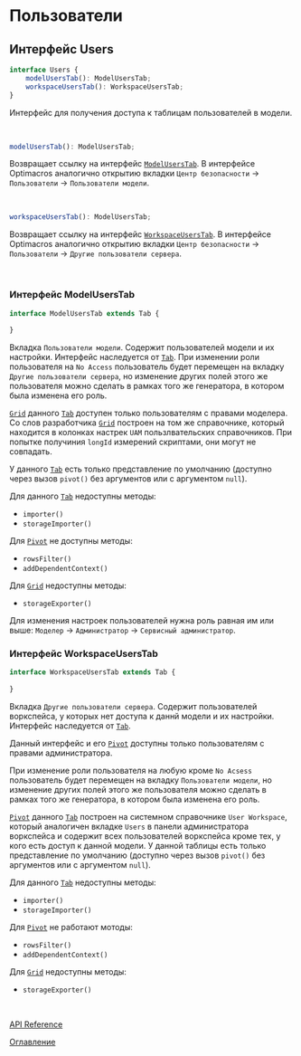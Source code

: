 # Пользователи

## Интерфейс Users<a name="users"></a>
```ts
interface Users {
	modelUsersTab(): ModelUsersTab;
	workspaceUsersTab(): WorkspaceUsersTab;
}
```
Интерфейс для получения доступа к таблицам пользователей в модели.

&nbsp;

```js
modelUsersTab(): ModelUsersTab;
```
Возвращает ссылку на интерфейс [`ModelUsersTab`](#model-users-tab). В интерфейсе Optimacros аналогично открытию вкладки `Центр безопасности` -> `Пользователи` -> `Пользователи модели`.

&nbsp;

```js
workspaceUsersTab(): ModelUsersTab;
```
Возвращает ссылку на интерфейс [`WorkspaceUsersTab`](#workspace-users-tab). В интерфейсе Optimacros аналогично открытию вкладки `Центр безопасности` -> `Пользователи` -> `Другие пользователи сервера`.

&nbsp;

### Интерфейс ModelUsersTab<a name="model-users-tab"></a>
```ts
interface ModelUsersTab extends Tab {
	
}
```
Вкладка `Пользователи модели`. Содержит пользователей модели и их настройки. Интерфейс наследуется от [`Tab`](./views.md#tab).
При изменении роли пользователя на `No Access` пользователь будет перемещен на вкладку `Другие пользователи сервера`, но изменение других полей этого же пользователя можно сделать в рамках того же генератора, в котором была изменена его роль.

[`Grid`](./views.md#grid) данного [`Tab`](./views.md#tab) доступен только пользователям с правами моделера.
Со слов разработчика [`Grid`](./views.md#grid) построен на том же справочнике, который находится в колонках настрек `UAM` пользлвательских справочников. При попытке получиния `longId` измерений скриптами, они могут не совпадать.

У данного [`Tab`](./views.md#tab) есть только представление по умолчанию (доступно через вызов `pivot()` без аргументов или с аргументом `null`).

Для данного [`Tab`](./views.md#tab) недоступны методы:
- `importer()`
- `storageImporter()`

Для [`Pivot`](./views.md#интерфейс-pivot) не доступны методы:
- `rowsFilter()`
- `addDependentContext()`

Для [`Grid`](./views.md#grid) недоступны методы:
- `storageExporter()`

Для изменения настроек пользователей нужна роль равная им или выше: `Моделер` -> `Администратор` -> `Сервисный администратор`.
&nbsp;

### Интерфейс WorkspaceUsersTab<a name="workspace-users-tab"></a>
```ts
interface WorkspaceUsersTab extends Tab {
	
}
```
Вкладка `Другие пользователи сервера`. Содержит пользователей воркспейса, у которых нет доступа к даннй модели и их настройки. Интерфейс наследуется от [`Tab`](./views.md#tab).

Данный интерфейс и его [`Pivot`](./views.md#интерфейс-pivot) доступны только пользователям с правами администратора.

При изменение роли пользователя на любую кроме `No Acsess` пользователь будет перемещен на вкладку `Пользователи модели`, но изменение других полей этого же пользователя можно сделать в рамках того же генератора, в котором была изменена его роль.

[`Pivot`](./views.md#интерфейс-pivot) данного [`Tab`](./views.md#tab) построен на системном справочнике `User Workspace`, который аналогичен вкладке `Users` в панели администратора воркспейса и содержит всех пользователей воркспейса кроме тех, у кого есть доступ к данной модели.
У данной таблицы есть только представление по умолчанию (доступно через вызов `pivot()` без аргументов или с аргументом `null`).

Для данного [`Tab`](./views.md#tab) недоступны методы:
- `importer()`
- `storageImporter()`

Для [`Pivot`](./views.md#интерфейс-pivot) не работают мотоды:
- `rowsFilter()`
- `addDependentContext()`

Для [`Grid`](./views.md#grid) недоступны методы:
- `storageExporter()`

&nbsp;


[API Reference](./API.md)

[Оглавление](../README.md)
